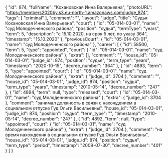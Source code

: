 {
    "id": 874,
    "fullName": "Кохановская Инна Валерьевна",
    "photoURL": "https://members2020by.s3.eu-north-1.amazonaws.com/judge_874",
    "tags": [
        "criminal"
    ],
    "comment": "",
    "layout": "judge",
    "title": "Судья Кохановская Инна Валерьевна",
    "court": {
        "id": "05-014-03-01",
        "name": "суд Молодечненского района",
        "position": "судья",
        "termType": "years",
        "term": 5,
        "description": "c 15.10.2020, на срок 5 лет, по указу 364",
        "timestamp": "15.10.2020"
    },
    "previousCourt": {
        "id": "05-014-03-01",
        "name": "суд Молодечненского района"
    },
    "career": [
        {
            "id": 58500,
            "term": 5,
            "type": "appointed",
            "court": {
                "id": "05-014-03-01",
                "name": "суд Молодечненского района"
            },
            "extra": [],
            "comment": "",
            "house_id": "05-014-03-01",
            "judge_id": 874,
            "position": "судья",
            "term_type": "years",
            "timestamp": "2020-10-15",
            "decree_number": "364"
        },
        {
            "id": 4893,
            "term": 5,
            "type": "appointed",
            "court": {
                "id": "05-014-03-01",
                "name": "суд Молодечненского района"
            },
            "extra": {
                "judge_id": 3704
            },
            "comment": "",
            "house_id": "05-014-03-01",
            "judge_id": 874,
            "position": "судья",
            "term_type": "years",
            "timestamp": "2010-05-14",
            "decree_number": "247"
        },
        {
            "id": 4894,
            "term": null,
            "type": "released",
            "court": {
                "id": "05-014-03-01",
                "name": "суд Молодечненского района"
            },
            "extra": {
                "judge_id": 3704
            },
            "comment": "занимал должность в связи с нахождением в социальном отпуске Гуд Ольги Васильевны",
            "house_id": "05-014-03-01",
            "judge_id": 874,
            "position": "судья",
            "term_type": "",
            "timestamp": "2010-05-14",
            "decree_number": "247"
        },
        {
            "id": 4892,
            "term": null,
            "type": "appointed",
            "court": {
                "id": "05-014-03-01",
                "name": "суд Молодечненского района"
            },
            "extra": {
                "judge_id": 3704
            },
            "comment": "на время нахождения в социальном отпуске Гуд Ольги Васильевны",
            "house_id": "05-014-03-01",
            "judge_id": 874,
            "position": "судья",
            "term_type": "period",
            "timestamp": "2009-07-30",
            "decree_number": "401"
        }
    ]
}